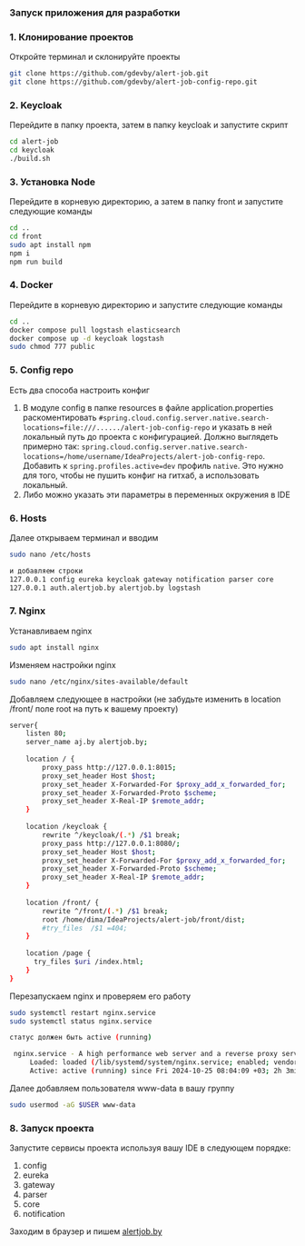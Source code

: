 ### Запуск приложения для разработки

### 1. Клонирование проектов

Откройте терминал и склонируйте проекты

```bash
git clone https://github.com/gdevby/alert-job.git
git clone https://github.com/gdevby/alert-job-config-repo.git
```

### 2. Keycloak

Перейдите в папку проекта, затем в папку keycloak и запустите скрипт

```bash
cd alert-job
cd keycloak
./build.sh
```

### 3. Установка Node

Перейдите в корневую директорию, а затем в папку front и запустите следующие команды

```bash
cd ..
cd front
sudo apt install npm
npm i
npm run build
```

### 4. Docker 

Перейдите в корневую директорию и запустите следующие команды

```bash
cd ..
docker compose pull logstash elasticsearch
docker compose up -d keycloak logstash
sudo chmod 777 public
```

### 5. Config repo

Есть два способа настроить конфиг
1) В модуле config в папке resources в файле application.properties раскоментировать `#spring.cloud.config.server.native.search-locations=file:///....../alert-job-config-repo` и указать в ней локальный путь до проекта с конфигурацией.
Должно выглядеть примерно так:
`spring.cloud.config.server.native.search-locations=/home/username/IdeaProjects/alert-job-config-repo`. Добавить к `spring.profiles.active=dev` профиль `native`. Это нужно для того, чтобы не пушить конфиг на гитхаб, а использовать локальный. 
2) Либо можно указать эти параметры в переменных окружения в IDE

### 6. Hosts

Далее открываем терминал и вводим

```bash
sudo nano /etc/hosts

и добавляем строки
127.0.0.1 config eureka keycloak gateway notification parser core 
127.0.0.1 auth.alertjob.by alertjob.by logstash

```

### 7. Nginx

Устанавливаем nginx

```bash
sudo apt install nginx
```

Изменяем настройки nginx

```bash
sudo nano /etc/nginx/sites-available/default
```

Добавляем следующее в настройки (не забудьте изменить в location /front/ поле root на путь к вашему проекту)

```bash
server{
    listen 80;
    server_name aj.by alertjob.by;
    
    location / {
        proxy_pass http://127.0.0.1:8015;
        proxy_set_header Host $host;
        proxy_set_header X-Forwarded-For $proxy_add_x_forwarded_for;
        proxy_set_header X-Forwarded-Proto $scheme;
        proxy_set_header X-Real-IP $remote_addr;
    }
    
    location /keycloak {
        rewrite ^/keycloak/(.*) /$1 break;
        proxy_pass http://127.0.0.1:8080/;
        proxy_set_header Host $host;
        proxy_set_header X-Forwarded-For $proxy_add_x_forwarded_for;
        proxy_set_header X-Forwarded-Proto $scheme;
        proxy_set_header X-Real-IP $remote_addr;
    }
    
    location /front/ {
        rewrite ^/front/(.*) /$1 break;
        root /home/dima/IdeaProjects/alert-job/front/dist;
        #try_files  /$1 =404;
    }
    
    location /page {
      try_files $uri /index.html;
    }
}
```

Перезапускаем nginx и проверяем его работу

```bash
sudo systemctl restart nginx.service
sudo systemctl status nginx.service

статус должен быть active (running)

 nginx.service - A high performance web server and a reverse proxy server
     Loaded: loaded (/lib/systemd/system/nginx.service; enabled; vendor preset:>
     Active: active (running) since Fri 2024-10-25 08:04:09 +03; 2h 3min ago
```

Далее добавляем пользователя www-data в вашу группу

```bash
sudo usermod -aG $USER www-data 
```

### 8. Запуск проекта

Запустите сервисы проекта используя вашу IDE в следующем порядке:
1. config 
2. eureka 
3. gateway 
4. parser 
5. core 
6. notification 

Заходим в браузер и пишем [alertjob.by](http://alertjob.by/)